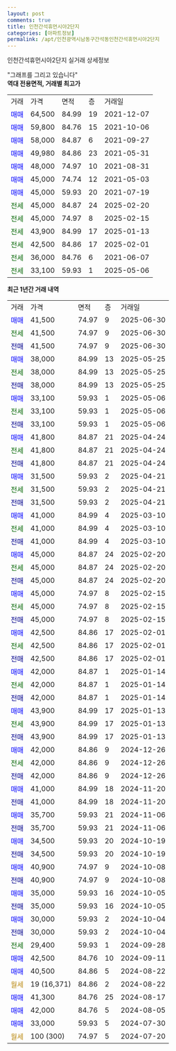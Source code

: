 ```yaml
---
layout: post
comments: true
title: 인천간석휴먼시아2단지
categories: [아파트정보]
permalink: /apt/인천광역시남동구간석동인천간석휴먼시아2단지
---
```


인천간석휴먼시아2단지 실거래 상세정보

<script type="text/javascript">
  google.charts.load('current', {'packages':['line', 'corechart']});
  google.charts.setOnLoadCallback(drawChart);

  function drawChart() {
    var data = new google.visualization.DataTable();
    data.addColumn('date', '거래일');
    data.addColumn('number', "매매");
    data.addColumn('number', "전세");
    data.addColumn('number', "전매");

    data.addRows([[new Date(Date.parse("2025-06-30")), 41500, null, null], [new Date(Date.parse("2025-06-30")), null, 41500, null], [new Date(Date.parse("2025-06-30")), null, null, 41500], [new Date(Date.parse("2025-05-25")), 38000, null, null], [new Date(Date.parse("2025-05-25")), null, 38000, null], [new Date(Date.parse("2025-05-25")), null, null, 38000], [new Date(Date.parse("2025-05-06")), 33100, null, null], [new Date(Date.parse("2025-05-06")), null, 33100, null], [new Date(Date.parse("2025-05-06")), null, null, 33100], [new Date(Date.parse("2025-04-24")), 41800, null, null], [new Date(Date.parse("2025-04-24")), null, 41800, null], [new Date(Date.parse("2025-04-24")), null, null, 41800], [new Date(Date.parse("2025-04-21")), 31500, null, null], [new Date(Date.parse("2025-04-21")), null, 31500, null], [new Date(Date.parse("2025-04-21")), null, null, 31500], [new Date(Date.parse("2025-03-10")), 41000, null, null], [new Date(Date.parse("2025-03-10")), null, 41000, null], [new Date(Date.parse("2025-03-10")), null, null, 41000], [new Date(Date.parse("2025-02-20")), 45000, null, null], [new Date(Date.parse("2025-02-20")), null, 45000, null], [new Date(Date.parse("2025-02-20")), null, null, 45000], [new Date(Date.parse("2025-02-15")), 45000, null, null], [new Date(Date.parse("2025-02-15")), null, 45000, null], [new Date(Date.parse("2025-02-15")), null, null, 45000], [new Date(Date.parse("2025-02-01")), 42500, null, null], [new Date(Date.parse("2025-02-01")), null, 42500, null], [new Date(Date.parse("2025-02-01")), null, null, 42500], [new Date(Date.parse("2025-01-14")), 42000, null, null], [new Date(Date.parse("2025-01-14")), null, 42000, null], [new Date(Date.parse("2025-01-14")), null, null, 42000], [new Date(Date.parse("2025-01-13")), 43900, null, null], [new Date(Date.parse("2025-01-13")), null, 43900, null], [new Date(Date.parse("2025-01-13")), null, null, 43900], [new Date(Date.parse("2024-12-26")), 42000, null, null], [new Date(Date.parse("2024-12-26")), null, 42000, null], [new Date(Date.parse("2024-12-26")), null, null, 42000], [new Date(Date.parse("2024-11-20")), 41000, null, null], [new Date(Date.parse("2024-11-20")), null, null, 41000], [new Date(Date.parse("2024-11-06")), 35700, null, null], [new Date(Date.parse("2024-11-06")), null, null, 35700], [new Date(Date.parse("2024-10-19")), 34500, null, null], [new Date(Date.parse("2024-10-19")), null, null, 34500], [new Date(Date.parse("2024-10-08")), 40900, null, null], [new Date(Date.parse("2024-10-08")), null, null, 40900], [new Date(Date.parse("2024-10-05")), 35000, null, null], [new Date(Date.parse("2024-10-05")), null, null, 35000], [new Date(Date.parse("2024-10-04")), 30000, null, null], [new Date(Date.parse("2024-10-04")), null, null, 30000], [new Date(Date.parse("2024-09-28")), null, 29400, null], [new Date(Date.parse("2024-09-11")), 42500, null, null], [new Date(Date.parse("2024-08-22")), 40500, null, null], [new Date(Date.parse("2024-08-22")), null, null, null], [new Date(Date.parse("2024-08-17")), 41300, null, null], [new Date(Date.parse("2024-08-05")), 42000, null, null], [new Date(Date.parse("2024-07-30")), 33000, null, null], [new Date(Date.parse("2024-07-20")), null, null, null]]);

    var options = {
      hAxis: {
        format: 'yyyy/MM/dd'
      },    
      lineWidth: 0,
      pointsVisible: true,    
      title: '최근 1년간 유형별 실거래가 분포',
      legend: { position: 'bottom' }
    };

    var formatter = new google.visualization.NumberFormat({pattern:'###,###'} );
    formatter.format(data, 1);
    formatter.format(data, 2);
    
    setTimeout(function() {
        var chart = new google.visualization.LineChart(document.getElementById('columnchart_material'));
        chart.draw(data, (options));
        document.getElementById('loading').style.display = 'none';
    }, 200);
  }
</script>


<div id="loading" style="z-index:20; display: block; margin-left: 0px">"그래프를 그리고 있습니다"</div>
<div id="columnchart_material" style="width: 95%; margin-left: 0px; display: block"></div>
<!-- contents start -->
<b>역대 전용면적, 거래별 최고가</b>
<table class="sortable">
    <tr>
      <td>거래</td>
      <td>가격</td>
      <td>면적</td>
      <td>층</td>
      <td>거래일</td>
    </tr>
        <tr>
          <td><a style="color: blue">매매</a></td>
          <td>64,500</td>
          <td>84.99</td>
          <td>19</td>
          <td>2021-12-07</td>
        </tr>            <tr>
          <td><a style="color: blue">매매</a></td>
          <td>59,800</td>
          <td>84.76</td>
          <td>15</td>
          <td>2021-10-06</td>
        </tr>            <tr>
          <td><a style="color: blue">매매</a></td>
          <td>58,000</td>
          <td>84.87</td>
          <td>6</td>
          <td>2021-09-27</td>
        </tr>            <tr>
          <td><a style="color: blue">매매</a></td>
          <td>49,980</td>
          <td>84.86</td>
          <td>23</td>
          <td>2021-05-31</td>
        </tr>            <tr>
          <td><a style="color: blue">매매</a></td>
          <td>48,000</td>
          <td>74.97</td>
          <td>10</td>
          <td>2021-08-31</td>
        </tr>            <tr>
          <td><a style="color: blue">매매</a></td>
          <td>45,000</td>
          <td>74.74</td>
          <td>12</td>
          <td>2021-05-03</td>
        </tr>            <tr>
          <td><a style="color: blue">매매</a></td>
          <td>45,000</td>
          <td>59.93</td>
          <td>20</td>
          <td>2021-07-19</td>
        </tr>        
        <tr>
              <td><a style="color: darkgreen">전세</a></td>
              <td>45,000</td>
              <td>84.87</td>
              <td>24</td>
              <td>2025-02-20</td>
            </tr>            <tr>
              <td><a style="color: darkgreen">전세</a></td>
              <td>45,000</td>
              <td>74.97</td>
              <td>8</td>
              <td>2025-02-15</td>
            </tr>            <tr>
              <td><a style="color: darkgreen">전세</a></td>
              <td>43,900</td>
              <td>84.99</td>
              <td>17</td>
              <td>2025-01-13</td>
            </tr>            <tr>
              <td><a style="color: darkgreen">전세</a></td>
              <td>42,500</td>
              <td>84.86</td>
              <td>17</td>
              <td>2025-02-01</td>
            </tr>            <tr>
              <td><a style="color: darkgreen">전세</a></td>
              <td>36,000</td>
              <td>84.76</td>
              <td>6</td>
              <td>2021-06-07</td>
            </tr>            <tr>
              <td><a style="color: darkgreen">전세</a></td>
              <td>33,100</td>
              <td>59.93</td>
              <td>1</td>
              <td>2025-05-06</td>
            </tr>        
    
</table>

<b>최근 1년간 거래 내역</b>

<table class="sortable">
    <tr>
      <td>거래</td>
      <td>가격</td>
      <td>면적</td>
      <td>층</td>
      <td>거래일</td>
    </tr>
    <tr>
      <td><a style="color: blue">매매</a></td>
      <td>41,500</td>
      <td>74.97</td>
      <td>9</td>
      <td>2025-06-30</td>
    </tr>          <tr>
      <td><a style="color: darkgreen">전세</a></td>
      <td>41,500</td>
      <td>74.97</td>
      <td>9</td>
      <td>2025-06-30</td>
    </tr>          <tr>
      <td><a style="color: darkblue">전매</a></td>
      <td>41,500</td>
      <td>74.97</td>
      <td>9</td>
      <td>2025-06-30</td>
    </tr>          <tr>
      <td><a style="color: blue">매매</a></td>
      <td>38,000</td>
      <td>84.99</td>
      <td>13</td>
      <td>2025-05-25</td>
    </tr>          <tr>
      <td><a style="color: darkgreen">전세</a></td>
      <td>38,000</td>
      <td>84.99</td>
      <td>13</td>
      <td>2025-05-25</td>
    </tr>          <tr>
      <td><a style="color: darkblue">전매</a></td>
      <td>38,000</td>
      <td>84.99</td>
      <td>13</td>
      <td>2025-05-25</td>
    </tr>          <tr>
      <td><a style="color: blue">매매</a></td>
      <td>33,100</td>
      <td>59.93</td>
      <td>1</td>
      <td>2025-05-06</td>
    </tr>          <tr>
      <td><a style="color: darkgreen">전세</a></td>
      <td>33,100</td>
      <td>59.93</td>
      <td>1</td>
      <td>2025-05-06</td>
    </tr>          <tr>
      <td><a style="color: darkblue">전매</a></td>
      <td>33,100</td>
      <td>59.93</td>
      <td>1</td>
      <td>2025-05-06</td>
    </tr>          <tr>
      <td><a style="color: blue">매매</a></td>
      <td>41,800</td>
      <td>84.87</td>
      <td>21</td>
      <td>2025-04-24</td>
    </tr>          <tr>
      <td><a style="color: darkgreen">전세</a></td>
      <td>41,800</td>
      <td>84.87</td>
      <td>21</td>
      <td>2025-04-24</td>
    </tr>          <tr>
      <td><a style="color: darkblue">전매</a></td>
      <td>41,800</td>
      <td>84.87</td>
      <td>21</td>
      <td>2025-04-24</td>
    </tr>          <tr>
      <td><a style="color: blue">매매</a></td>
      <td>31,500</td>
      <td>59.93</td>
      <td>2</td>
      <td>2025-04-21</td>
    </tr>          <tr>
      <td><a style="color: darkgreen">전세</a></td>
      <td>31,500</td>
      <td>59.93</td>
      <td>2</td>
      <td>2025-04-21</td>
    </tr>          <tr>
      <td><a style="color: darkblue">전매</a></td>
      <td>31,500</td>
      <td>59.93</td>
      <td>2</td>
      <td>2025-04-21</td>
    </tr>          <tr>
      <td><a style="color: blue">매매</a></td>
      <td>41,000</td>
      <td>84.99</td>
      <td>4</td>
      <td>2025-03-10</td>
    </tr>          <tr>
      <td><a style="color: darkgreen">전세</a></td>
      <td>41,000</td>
      <td>84.99</td>
      <td>4</td>
      <td>2025-03-10</td>
    </tr>          <tr>
      <td><a style="color: darkblue">전매</a></td>
      <td>41,000</td>
      <td>84.99</td>
      <td>4</td>
      <td>2025-03-10</td>
    </tr>          <tr>
      <td><a style="color: blue">매매</a></td>
      <td>45,000</td>
      <td>84.87</td>
      <td>24</td>
      <td>2025-02-20</td>
    </tr>          <tr>
      <td><a style="color: darkgreen">전세</a></td>
      <td>45,000</td>
      <td>84.87</td>
      <td>24</td>
      <td>2025-02-20</td>
    </tr>          <tr>
      <td><a style="color: darkblue">전매</a></td>
      <td>45,000</td>
      <td>84.87</td>
      <td>24</td>
      <td>2025-02-20</td>
    </tr>          <tr>
      <td><a style="color: blue">매매</a></td>
      <td>45,000</td>
      <td>74.97</td>
      <td>8</td>
      <td>2025-02-15</td>
    </tr>          <tr>
      <td><a style="color: darkgreen">전세</a></td>
      <td>45,000</td>
      <td>74.97</td>
      <td>8</td>
      <td>2025-02-15</td>
    </tr>          <tr>
      <td><a style="color: darkblue">전매</a></td>
      <td>45,000</td>
      <td>74.97</td>
      <td>8</td>
      <td>2025-02-15</td>
    </tr>          <tr>
      <td><a style="color: blue">매매</a></td>
      <td>42,500</td>
      <td>84.86</td>
      <td>17</td>
      <td>2025-02-01</td>
    </tr>          <tr>
      <td><a style="color: darkgreen">전세</a></td>
      <td>42,500</td>
      <td>84.86</td>
      <td>17</td>
      <td>2025-02-01</td>
    </tr>          <tr>
      <td><a style="color: darkblue">전매</a></td>
      <td>42,500</td>
      <td>84.86</td>
      <td>17</td>
      <td>2025-02-01</td>
    </tr>          <tr>
      <td><a style="color: blue">매매</a></td>
      <td>42,000</td>
      <td>84.87</td>
      <td>1</td>
      <td>2025-01-14</td>
    </tr>          <tr>
      <td><a style="color: darkgreen">전세</a></td>
      <td>42,000</td>
      <td>84.87</td>
      <td>1</td>
      <td>2025-01-14</td>
    </tr>          <tr>
      <td><a style="color: darkblue">전매</a></td>
      <td>42,000</td>
      <td>84.87</td>
      <td>1</td>
      <td>2025-01-14</td>
    </tr>          <tr>
      <td><a style="color: blue">매매</a></td>
      <td>43,900</td>
      <td>84.99</td>
      <td>17</td>
      <td>2025-01-13</td>
    </tr>          <tr>
      <td><a style="color: darkgreen">전세</a></td>
      <td>43,900</td>
      <td>84.99</td>
      <td>17</td>
      <td>2025-01-13</td>
    </tr>          <tr>
      <td><a style="color: darkblue">전매</a></td>
      <td>43,900</td>
      <td>84.99</td>
      <td>17</td>
      <td>2025-01-13</td>
    </tr>          <tr>
      <td><a style="color: blue">매매</a></td>
      <td>42,000</td>
      <td>84.86</td>
      <td>9</td>
      <td>2024-12-26</td>
    </tr>          <tr>
      <td><a style="color: darkgreen">전세</a></td>
      <td>42,000</td>
      <td>84.86</td>
      <td>9</td>
      <td>2024-12-26</td>
    </tr>          <tr>
      <td><a style="color: darkblue">전매</a></td>
      <td>42,000</td>
      <td>84.86</td>
      <td>9</td>
      <td>2024-12-26</td>
    </tr>          <tr>
      <td><a style="color: blue">매매</a></td>
      <td>41,000</td>
      <td>84.99</td>
      <td>18</td>
      <td>2024-11-20</td>
    </tr>          <tr>
      <td><a style="color: darkblue">전매</a></td>
      <td>41,000</td>
      <td>84.99</td>
      <td>18</td>
      <td>2024-11-20</td>
    </tr>          <tr>
      <td><a style="color: blue">매매</a></td>
      <td>35,700</td>
      <td>59.93</td>
      <td>21</td>
      <td>2024-11-06</td>
    </tr>          <tr>
      <td><a style="color: darkblue">전매</a></td>
      <td>35,700</td>
      <td>59.93</td>
      <td>21</td>
      <td>2024-11-06</td>
    </tr>          <tr>
      <td><a style="color: blue">매매</a></td>
      <td>34,500</td>
      <td>59.93</td>
      <td>20</td>
      <td>2024-10-19</td>
    </tr>          <tr>
      <td><a style="color: darkblue">전매</a></td>
      <td>34,500</td>
      <td>59.93</td>
      <td>20</td>
      <td>2024-10-19</td>
    </tr>          <tr>
      <td><a style="color: blue">매매</a></td>
      <td>40,900</td>
      <td>74.97</td>
      <td>9</td>
      <td>2024-10-08</td>
    </tr>          <tr>
      <td><a style="color: darkblue">전매</a></td>
      <td>40,900</td>
      <td>74.97</td>
      <td>9</td>
      <td>2024-10-08</td>
    </tr>          <tr>
      <td><a style="color: blue">매매</a></td>
      <td>35,000</td>
      <td>59.93</td>
      <td>16</td>
      <td>2024-10-05</td>
    </tr>          <tr>
      <td><a style="color: darkblue">전매</a></td>
      <td>35,000</td>
      <td>59.93</td>
      <td>16</td>
      <td>2024-10-05</td>
    </tr>          <tr>
      <td><a style="color: blue">매매</a></td>
      <td>30,000</td>
      <td>59.93</td>
      <td>2</td>
      <td>2024-10-04</td>
    </tr>          <tr>
      <td><a style="color: darkblue">전매</a></td>
      <td>30,000</td>
      <td>59.93</td>
      <td>2</td>
      <td>2024-10-04</td>
    </tr>          <tr>
      <td><a style="color: darkgreen">전세</a></td>
      <td>29,400</td>
      <td>59.93</td>
      <td>1</td>
      <td>2024-09-28</td>
    </tr>          <tr>
      <td><a style="color: blue">매매</a></td>
      <td>42,500</td>
      <td>84.76</td>
      <td>10</td>
      <td>2024-09-11</td>
    </tr>          <tr>
      <td><a style="color: blue">매매</a></td>
      <td>40,500</td>
      <td>84.86</td>
      <td>5</td>
      <td>2024-08-22</td>
    </tr>          <tr>
      <td><a style="color: darkgoldenrod">월세</a></td>
      <td>19 (16,371)</td>
      <td>84.86</td>
      <td>2</td>
      <td>2024-08-22</td>
    </tr>          <tr>
      <td><a style="color: blue">매매</a></td>
      <td>41,300</td>
      <td>84.76</td>
      <td>25</td>
      <td>2024-08-17</td>
    </tr>          <tr>
      <td><a style="color: blue">매매</a></td>
      <td>42,000</td>
      <td>84.76</td>
      <td>5</td>
      <td>2024-08-05</td>
    </tr>          <tr>
      <td><a style="color: blue">매매</a></td>
      <td>33,000</td>
      <td>59.93</td>
      <td>5</td>
      <td>2024-07-30</td>
    </tr>          <tr>
      <td><a style="color: darkgoldenrod">월세</a></td>
      <td>100 (300)</td>
      <td>74.97</td>
      <td>5</td>
      <td>2024-07-20</td>
    </tr>      </table>
<!-- contents end -->    

